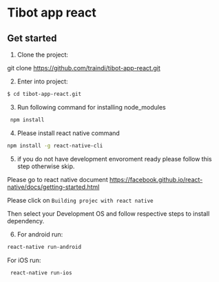 # Tibot app react

## Get started

1. Clone the project:

git clone https://github.com/traindi/tibot-app-react.git

2. Enter into project: 
```sh
$ cd tibot-app-react.git
```
3. Run following command for installing node_modules 
```sh
 npm install
```
4. Please install react native command 
```sh
npm install -g react-native-cli
```
5. if you do not have development envoroment ready please follow this step otherwise skip.

Please go to react native document 
https://facebook.github.io/react-native/docs/getting-started.html

Please click on `Building projec with react native`

Then select your Development OS and follow respective steps to install dependency.

6. For android run:
```sh
react-native run-android
```
For iOS run:
```sh
 react-native run-ios
 ```

